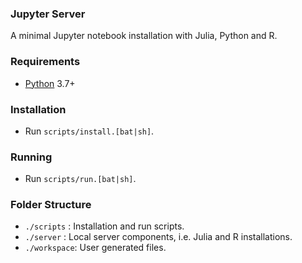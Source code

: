 ### Jupyter Server
A minimal Jupyter notebook installation with Julia, Python and R.

### Requirements
- [Python](https://www.python.org/downloads/) 3.7+

### Installation
- Run `scripts/install.[bat|sh]`.

### Running
- Run `scripts/run.[bat|sh]`.

### Folder Structure
- `./scripts`  : Installation and run scripts.
- `./server`   : Local server components, i.e. Julia and R installations.
- `./workspace`: User generated files.